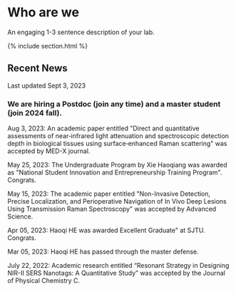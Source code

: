 ---
---

# Who are we

An engaging 1-3 sentence description of your lab.

{% include section.html %}

## Recent News

Last updated Sept 3, 2023

### We are hiring a Postdoc (join any time) and a master student (join 2024 fall). 

Aug 3, 2023: An academic paper entitled "Direct and quantitative assessments of near‑infrared light attenuation and spectroscopic detection depth in biological tissues using surface‑enhanced Raman scattering" was accepted by MED-X journal.

May 25, 2023: The Undergraduate Program by Xie Haoqiang was awarded as "National Student Innovation and Entrepreneurship Training Program". Congrats.

May 15, 2023: The academic paper entitled "Non-Invasive Detection, Precise Localization, and Perioperative Navigation of In Vivo Deep Lesions Using Transmission Raman Spectroscopy" was accepted by Advanced Science.

Apr 05, 2023: Haoqi HE was awarded Excellent Graduate" at SJTU. Congrats.

Mar 05, 2023: Haoqi HE has passed through the master defense. 

July 22, 2022: Academic research entitled “Resonant Strategy in Designing NIR-II SERS Nanotags: A Quantitative Study” was accepted by the Journal of Physical Chemistry C.
